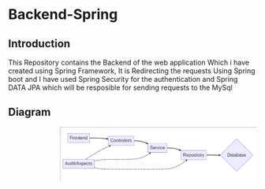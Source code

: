 # Backend-Spring
## Introduction 
This Repository contains the Backend of the web application Which i have created using Spring Framework, It is Redirecting the requests Using Spring boot and I have used Spring Security
for the authentication and Spring DATA JPA which will be resposible for sending requests to the MySql
## Diagram
<img align="right" alt="Coding" width="400" src="./ignore.png"/>


